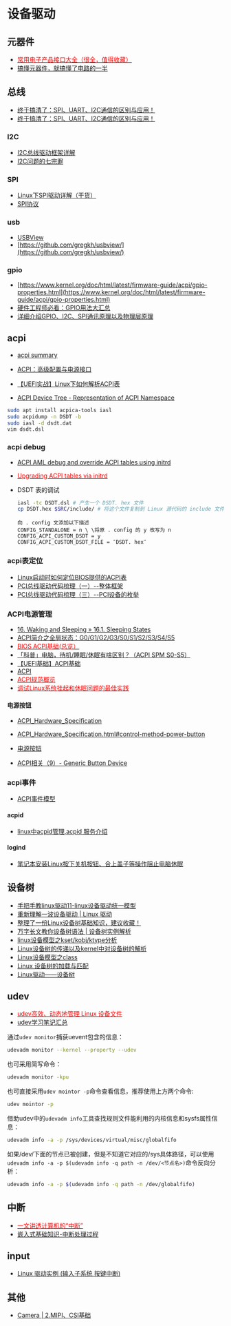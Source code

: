 # 设备驱动

## 元器件

- [<font color=Red>常用电子产品接口大全（很全，值得收藏）</font>](https://mp.weixin.qq.com/s/QGPxHCYxgLi656D8wq2Dzw)
- [搞懂元器件，就搞懂了电路的一半](https://mp.weixin.qq.com/s/Z15ML8HlzWhbpA2Gy8UqHA)

## 总线

- [终于搞清了：SPI、UART、I2C通信的区别与应用！](https://www.toutiao.com/article/7264843567909126715/)
- [终于搞清了：SPI、UART、I2C通信的区别与应用！](https://mp.weixin.qq.com/s/N36JOLDHGHDU8EHro4uS9w)

### I2C

- [I2C总线驱动框架详解](https://www.cnblogs.com/ancongliang/p/7842648.html)
- [I2C问题的七宗罪](https://www.toutiao.com/article/7270153829277205026/)

### SPI

- [Linux下SPI驱动详解（干货）](https://mp.weixin.qq.com/s?__biz=MzUxMjEyNDgyNw==&mid=2247492491&idx=1&sn=df405ac3e578820bd6daef2da82b14b1&chksm=f96b917fce1c18695a0972e0027a553ff2394765de3d3bd543361f09bcb146901f5c1aacf937&scene=21#wechat_redirect)
- [SPI协议](https://blog.csdn.net/lzy13785490347/article/details/91373912)

### usb

- [USBView](http://www.kroah.com/linux-usb/)
- [https://github.com/gregkh/usbview/](https://github.com/gregkh/usbview/)

### gpio

- [https://www.kernel.org/doc/html/latest/firmware-guide/acpi/gpio-properties.html](https://www.kernel.org/doc/html/latest/firmware-guide/acpi/gpio-properties.html)
- [硬件工程师必看：GPIO用法大汇总](https://zhuanlan.zhihu.com/p/80096604)
- [详细介绍GPIO、I2C、SPI通讯原理以及物理层原理](https://blog.csdn.net/bjbz_cxy/article/details/119925257)

## acpi

- [acpi summary](https://maggie262.github.io/2020/02/06/acpi-summary/)
- [ACPI：高级配置与电源接口](extension://idghocbbahafpfhjnfhpbfbmpegphmmp/assets/pdf/web/viewer.html?file=http%3A%2F%2Fwww.tup.tsinghua.edu.cn%2Fupload%2Fbooks%2Fyz%2F064076-01.pdf)

- [【UEFI实战】Linux下如何解析ACPI表](https://blog.csdn.net/jiangwei0512/article/details/83317890)
- [ACPI Device Tree - Representation of ACPI Namespace](https://www.kernel.org/doc/html/latest/firmware-guide/acpi/namespace.html)

```bash
sudo apt install acpica-tools iasl
sudo acpidump -n DSDT -b
sudo iasl -d dsdt.dat
vim dsdt.dsl
```

### acpi debug

- [ACPI AML debug and override ACPI tables using initrd](https://blog.csdn.net/dachai/article/details/91398387)
- [<font color=Red>Upgrading ACPI tables via initrd</font>](https://www.kernel.org/doc/html/latest/admin-guide/acpi/initrd_table_override.html)

- DSDT 表的调试

    ```bash
    iasl -tc DSDT.dsl # 产生一个 DSDT. hex 文件
    cp DSDT.hex $SRC/include/ # 将这个文件复制到 Linux 源代码的 include 文件夹下
    ```

    ```text
    向 . config 文添加以下描述
    CONFIG_STANDALONE = n \ \将原 . config 的 y 改写为 n
    CONFIG_ACPI_CUSTOM_DSDT = y
    CONFIG_ACPI_CUSTOM_DSDT_FILE = ″DSDT. hex″
    ```

### acpi表定位

- [Linux启动时如何定位BIOS提供的ACPI表](https://zhuanlan.zhihu.com/p/49500489)
- [PCI总线驱动代码梳理（一）--整体框架](https://blog.csdn.net/qq_39376747/article/details/112723350)
- [PCI总线驱动代码梳理（三）--PCI设备的枚举](https://blog.csdn.net/qq_39376747/article/details/112723705)

### ACPI电源管理

- [16. Waking and Sleeping » 16.1. Sleeping States](https://uefi.org/htmlspecs/ACPI_Spec_6_4_html/16_Waking_and_Sleeping/sleeping-states.html?highlight=power%20button)
- [ACPI简介之全局状态：G0/G1/G2/G3/S0/S1/S2/S3/S4/S5](https://zhuanlan.zhihu.com/p/541710326)
- [<font color=Red>BIOS ACPI基础(总览）</font>](https://blog.csdn.net/weixin_45279063/article/details/115867110)
- [「科普」电脑，待机/睡眠/休眠有啥区别？（ACPI SPM S0-S5）](https://www.toutiao.com/article/6833104599457464839)
- [【UEFI基础】ACPI基础](https://blog.csdn.net/jiangwei0512/article/details/51614383)
- [ACPI](https://blog.csdn.net/gaojy19881225/article/details/80027213)
- [<font color=Red>ACPI规范概览</font>](https://www.cnblogs.com/lvzh/p/16203890.html)
- [<font color=Red>调试Linux系统挂起和休眠问题的最佳实践</font>](https://blog.csdn.net/caoshiying/article/details/106476323)

#### 电源按钮

- [ACPI_Hardware_Specification](https://uefi.org/htmlspecs/ACPI_Spec_6_4_html/04_ACPI_Hardware_Specification/ACPI_Hardware_Specification.html)
- [ACPI_Hardware_Specification.html#control-method-power-button](https://uefi.org/htmlspecs/ACPI_Spec_6_4_html/04_ACPI_Hardware_Specification/ACPI_Hardware_Specification.html#control-method-power-button)

- [电源按钮](https://blog.csdn.net/qq_37342551/article/details/79490662)
- [ACPI相关（9）- Generic Button Device](https://blog.csdn.net/qq_21186033/article/details/116977816)

### acpi事件

- [ACPI事件模型](https://zhuanlan.zhihu.com/p/412580819)
#### acpid

- [linux中acpid管理,acpid 服务介绍](https://blog.csdn.net/weixin_32075603/article/details/116883913)

#### logind

- [笔记本安装Linux按下关机按钮、合上盖子等操作阻止电脑休眠](https://cloud.tencent.com/developer/article/2020314)

## 设备树

- [手把手教linux驱动11-linux设备驱动统一模型](https://mp.weixin.qq.com/s/pmJ45JsY_-R8PK2ip7uCng)
- [重新理解一波设备驱动 | Linux 驱动](https://mp.weixin.qq.com/s/v_HWfKtqAdNkhvymZ_UrMA)
- [整理了一份Linux设备树基础知识，建议收藏！](https://mp.weixin.qq.com/s/BI23d71SJkYPHnzQbFyvpQ)
- [万字长文教你设备树语法 | 设备树实例解析](https://mp.weixin.qq.com/s/6xjgqwDSuNc7TELeI_2GWA)
- [linux设备模型之kset/kobj/ktype分析](https://mp.weixin.qq.com/s/WET4m1Nd2vpvojKjgmRkbw)
- [Linux设备树的传递以及kernel中对设备树的解析](https://mp.weixin.qq.com/s/Cy90ADUkWobu8YQH3dx4Nw)
- [Linux设备模型之class](https://mp.weixin.qq.com/s/6SrEu4RBxb1Av5qu_eNo5Q)
- [Linux 设备树的加载与匹配](https://blog.csdn.net/qq_40537232/article/details/115507062)
- [Linux驱动——设备树](https://blog.csdn.net/cha1290878789/article/details/121559526)

## udev

- [<font color=Red>udev高效、动态地管理 Linux 设备文件</font>](https://cloud.tencent.com/developer/article/2128481)
- [udev学习笔记汇总](https://www.cnblogs.com/hellokitty2/p/9521340.html)

通过`udev monitor`捕获uevent包含的信息：

```bash
udevadm monitor --kernel --property --udev
```

也可采用简写命令：

```bash
udevadm monitor -kpu
```

也可直接采用`udev mointor -p`命令查看信息，推荐使用上方两个命令:

```bash
udev mointor -p
```

借助udev中的`udevadm info`工具查找规则文件能利用的内核信息和sysfs属性信息：

```bash
udevadm info -a -p /sys/devices/virtual/misc/globalfifo
```

如果/dev/下面的节点已被创建，但是不知道它对应的/sys具体路径，可以使用`udevadm info -a -p $(udevadm info -q path -n /dev/<节点名>)`命令反向分析：

```bash
udevadm info -a -p $(udevadm info -q path -n /dev/globalfifo)
```

## 中断

- [<font color=Red>一文讲透计算机的“中断”</font>](https://zhuanlan.zhihu.com/p/360548214)
- [嵌入式基础知识-中断处理过程](https://mp.weixin.qq.com/s/izTe-FATT76g9HNk6c5r2Q)

## input

- [Linux 驱动实例 (输入子系统 按键中断)](https://blog.csdn.net/a1105778208/article/details/132092743)

## 其他

- [Camera | 2.MIPI、CSI基础](https://mp.weixin.qq.com/s/5qYO5RjCDUcxo4tR3_f_ow)
